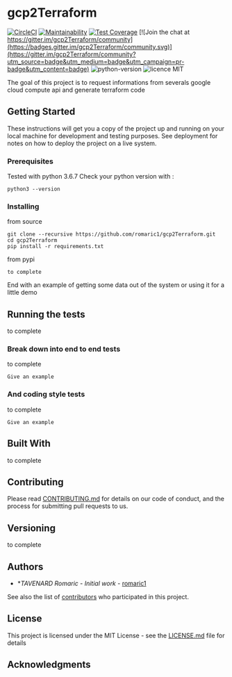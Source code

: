 # gcp2Terraform
[![CircleCI](https://circleci.com/gh/romaric1/gcp2Terraform/tree/master.svg?style=svg)](https://circleci.com/gh/romaric1/gcp2Terraform/tree/master)
[![Maintainability](https://api.codeclimate.com/v1/badges/2a59bdbdf758a3d19c8e/maintainability)](https://codeclimate.com/github/romaric1/gcp2Terraform/maintainability)
[![Test Coverage](https://api.codeclimate.com/v1/badges/2a59bdbdf758a3d19c8e/test_coverage)](https://codeclimate.com/github/romaric1/gcp2Terraform/test_coverage) [![Join the chat at https://gitter.im/gcp2Terraform/community](https://badges.gitter.im/gcp2Terraform/community.svg)](https://gitter.im/gcp2Terraform/community?utm_source=badge&utm_medium=badge&utm_campaign=pr-badge&utm_content=badge)
![python-version](https://img.shields.io/badge/python%20version-3.6.7-green.svg)
![licence MIT](https://img.shields.io/badge/licence-MIT-lightgrey.svg)

The goal of this project is to request informations from severals google cloud compute api and generate terraform code 

## Getting Started

These instructions will get you a copy of the project up and running on your local machine for development and testing purposes. See deployment for notes on how to deploy the project on a live system.

### Prerequisites

Tested with python 3.6.7
Check your python version with :
```
python3 --version

```

### Installing

from source

```
git clone --recursive https://github.com/romaric1/gcp2Terraform.git
cd gcp2Terraform
pip install -r requirements.txt
```

from pypi

```
to complete
```

End with an example of getting some data out of the system or using it for a little demo

## Running the tests

to complete

### Break down into end to end tests

to complete
```
Give an example
```

### And coding style tests
to complete

```
Give an example
```

## Built With
to complete


## Contributing

Please read [CONTRIBUTING.md](https://github.com/romaric1/gcp2Terraform/blob/master/CONTRIBUTING.md) for details on our code of conduct, and the process for submitting pull requests to us.

## Versioning
to complete

## Authors

* **TAVENARD Romaric* - *Initial work* - [romaric1](https://github.com/romaric1)

See also the list of [contributors](https://github.com/romaric1/gcp2Terraform/graphs/contributors) who participated in this project.

## License

This project is licensed under the MIT License - see the [LICENSE.md](LICENSE.md) file for details

## Acknowledgments

